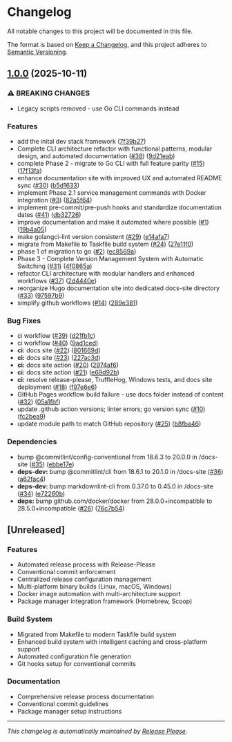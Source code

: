 # Changelog

All notable changes to this project will be documented in this file.

The format is based on [Keep a Changelog](https://keepachangelog.com/en/1.0.0/),
and this project adheres to [Semantic Versioning](https://semver.org/spec/v2.0.0.html).

## [1.0.0](https://github.com/isaacgarza/dev-stack/compare/dev-stack-v0.1.0...dev-stack-v1.0.0) (2025-10-11)


### ⚠ BREAKING CHANGES

* Legacy scripts removed - use Go CLI commands instead

### Features

* add the inital dev stack framework ([7f39b27](https://github.com/isaacgarza/dev-stack/commit/7f39b271c3b828b301841d1dcdc1b733e44cc3f3))
* Complete CLI architecture refactor with functional patterns, modular design, and automated documentation ([#38](https://github.com/isaacgarza/dev-stack/issues/38)) ([9d21eab](https://github.com/isaacgarza/dev-stack/commit/9d21eab7eaa9f78e9cf3cbc99fecedbe3d09da12))
* complete Phase 2 - migrate to Go CLI with full feature parity ([#15](https://github.com/isaacgarza/dev-stack/issues/15)) ([17f13fa](https://github.com/isaacgarza/dev-stack/commit/17f13fa88b16c747c61a78ea739af50776d8681e))
* enhance documentation site with improved UX and automated README sync ([#30](https://github.com/isaacgarza/dev-stack/issues/30)) ([b5d1633](https://github.com/isaacgarza/dev-stack/commit/b5d16332d87f7e350957f5893692c84ab2fa14ff))
* implement Phase 2.1 service management commands with Docker integration ([#3](https://github.com/isaacgarza/dev-stack/issues/3)) ([82a5f64](https://github.com/isaacgarza/dev-stack/commit/82a5f64569f361aada815df5845f6a47ddd11fa7))
* implement pre-commit/pre-push hooks and standardize documentation dates ([#41](https://github.com/isaacgarza/dev-stack/issues/41)) ([db32726](https://github.com/isaacgarza/dev-stack/commit/db32726fe0fe782cddc6d86ed606a2a109f6aa02))
* improve documentation and make it automated where possible ([#1](https://github.com/isaacgarza/dev-stack/issues/1)) ([19b4a05](https://github.com/isaacgarza/dev-stack/commit/19b4a05a2bd4c4ec5de91b02522ec077c7c666c0))
* make golangci-lint version consistent ([#29](https://github.com/isaacgarza/dev-stack/issues/29)) ([e14afa7](https://github.com/isaacgarza/dev-stack/commit/e14afa70bb6c922d58354b06a4e2d8356be259d6))
* migrate from Makefile to Taskfile build system ([#24](https://github.com/isaacgarza/dev-stack/issues/24)) ([27e11f0](https://github.com/isaacgarza/dev-stack/commit/27e11f0102579accef7971aab1dc4beb81251254))
* phase 1 of migration to go ([#2](https://github.com/isaacgarza/dev-stack/issues/2)) ([ec8569a](https://github.com/isaacgarza/dev-stack/commit/ec8569abb61a28c7e7324108932673be1e815928))
* Phase 3 - Complete Version Management System with Automatic Switching ([#31](https://github.com/isaacgarza/dev-stack/issues/31)) ([4f0865a](https://github.com/isaacgarza/dev-stack/commit/4f0865ad3d2358a90f06df198beeb72b2429d879))
* refactor CLI architecture with modular handlers and enhanced workflows ([#37](https://github.com/isaacgarza/dev-stack/issues/37)) ([2d4440e](https://github.com/isaacgarza/dev-stack/commit/2d4440e26aeb9178abdeb64427130cf00bb126ff))
* reorganize Hugo documentation site into dedicated docs-site directory ([#33](https://github.com/isaacgarza/dev-stack/issues/33)) ([97597b9](https://github.com/isaacgarza/dev-stack/commit/97597b95a735f94d13b99f08fe0d18a6ee4dddf4))
* simplify github workflows ([#14](https://github.com/isaacgarza/dev-stack/issues/14)) ([289e381](https://github.com/isaacgarza/dev-stack/commit/289e38134288c753ade3c179dc372a62e7e22d09))


### Bug Fixes

* ci workflow ([#39](https://github.com/isaacgarza/dev-stack/issues/39)) ([d21fb1c](https://github.com/isaacgarza/dev-stack/commit/d21fb1c8026dd3b8d4b990c607edf55269c04b86))
* ci workflow ([#40](https://github.com/isaacgarza/dev-stack/issues/40)) ([9ad1ced](https://github.com/isaacgarza/dev-stack/commit/9ad1ced8f332a60f0352bc946a5e4e28432a3018))
* **ci:** docs site ([#22](https://github.com/isaacgarza/dev-stack/issues/22)) ([801669d](https://github.com/isaacgarza/dev-stack/commit/801669d0cc019644ea0f335dc55cbe301dd21aa4))
* **ci:** docs site ([#23](https://github.com/isaacgarza/dev-stack/issues/23)) ([227ac3d](https://github.com/isaacgarza/dev-stack/commit/227ac3d7c4fff90de419d59cf609c68a54625d57))
* **ci:** docs site action ([#20](https://github.com/isaacgarza/dev-stack/issues/20)) ([2974af6](https://github.com/isaacgarza/dev-stack/commit/2974af67a62e828933f039073406a414a10abc4f))
* **ci:** docs site action ([#21](https://github.com/isaacgarza/dev-stack/issues/21)) ([e69d92b](https://github.com/isaacgarza/dev-stack/commit/e69d92b05055228889b6f00c323854fb8afcb975))
* **ci:** resolve release-please, TruffleHog, Windows tests, and docs site deployment ([#18](https://github.com/isaacgarza/dev-stack/issues/18)) ([f97e6e6](https://github.com/isaacgarza/dev-stack/commit/f97e6e64c778a06b80cd4c8779ef8f2a3b14bb40))
* GitHub Pages workflow build failure - use docs folder instead of content ([#32](https://github.com/isaacgarza/dev-stack/issues/32)) ([05a1fbf](https://github.com/isaacgarza/dev-stack/commit/05a1fbfa61b5c2a9f913a44156f42ed62751bab5))
* update .github action versions; linter errors; go version sync ([#10](https://github.com/isaacgarza/dev-stack/issues/10)) ([fc2bea9](https://github.com/isaacgarza/dev-stack/commit/fc2bea96495ef265800342c57eec92ec4c931965))
* update module path to match GitHub repository ([#25](https://github.com/isaacgarza/dev-stack/issues/25)) ([b8fba46](https://github.com/isaacgarza/dev-stack/commit/b8fba46efda12040f0f5670f4f300f381f2f0ad2))


### Dependencies

* bump @commitlint/config-conventional from 18.6.3 to 20.0.0 in /docs-site ([#35](https://github.com/isaacgarza/dev-stack/issues/35)) ([ebbe17e](https://github.com/isaacgarza/dev-stack/commit/ebbe17e14ed52fb0ed5b35d58895a07b0ab30b24))
* **deps-dev:** bump @commitlint/cli from 18.6.1 to 20.1.0 in /docs-site ([#36](https://github.com/isaacgarza/dev-stack/issues/36)) ([a62fac4](https://github.com/isaacgarza/dev-stack/commit/a62fac43452ee998e3cfdfd6e02168ee27d9fffd))
* **deps-dev:** bump markdownlint-cli from 0.37.0 to 0.45.0 in /docs-site ([#34](https://github.com/isaacgarza/dev-stack/issues/34)) ([e72260b](https://github.com/isaacgarza/dev-stack/commit/e72260b0614f1ea2e5ee2dc02c4bd3798f4817cc))
* **deps:** bump github.com/docker/docker from 28.0.0+incompatible to 28.5.0+incompatible ([#26](https://github.com/isaacgarza/dev-stack/issues/26)) ([76c7b54](https://github.com/isaacgarza/dev-stack/commit/76c7b54f36cd10acce853206ef26070efba1d07c))

## [Unreleased]

### Features
- Automated release process with Release-Please
- Conventional commit enforcement
- Centralized release configuration management
- Multi-platform binary builds (Linux, macOS, Windows)
- Docker image automation with multi-architecture support
- Package manager integration framework (Homebrew, Scoop)

### Build System
- Migrated from Makefile to modern Taskfile build system
- Enhanced build system with intelligent caching and cross-platform support
- Automated configuration file generation
- Git hooks setup for conventional commits

### Documentation
- Comprehensive release process documentation
- Conventional commit guidelines
- Package manager setup instructions

---

*This changelog is automatically maintained by [Release Please](https://github.com/googleapis/release-please).*
